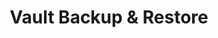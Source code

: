 ---
title: Vault Backup & Restore
id: vault-backup-restore
type: "features"
layout: "features"
data: "data/products/kubevault/single-features-data/vault-backup-restore.json"
url: "/features/vault-backup-restore"
description: "You can Backup & Restore your Vault cluster managed by KubeVault or deployed with Helm-charts using Stash. Stash simplifies & generalizes the process for Vault regardless of the Storage Backend used by the Vault. It protects your Vault cluster against data corruption or sabotage."
---